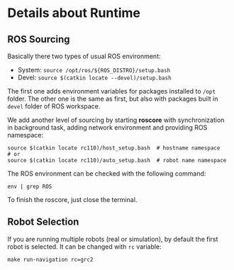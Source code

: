 # Details about Runtime
## ROS Sourcing
Basically there two types of usual ROS environment:
* System: `source /opt/ros/${ROS_DISTRO}/setup.bash`
* Devel: `source $(catkin locate --devel)/setup.bash`

The first one adds environment variables for packages installed to `/opt` folder.
The other one is the same as first, but also with packages built in `devel` folder of ROS workspace.

We add another level of sourcing by starting **roscore** with synchronization in background task, adding network environment and providing ROS namespace:
```shell
source $(catkin locate rc110)/host_setup.bash  # hostname namespace
# or
source $(catkin locate rc110)/auto_setup.bash  # robot name namespace
```

The ROS environment can be checked with the following command:
```shell
env | grep ROS
```

To finish the roscore, just close the terminal.

## Robot Selection
If you are running multiple robots (real or simulation), by default the first robot is selected. It can be changed with `rc` variable:
```
make run-navigation rc=grc2
```
